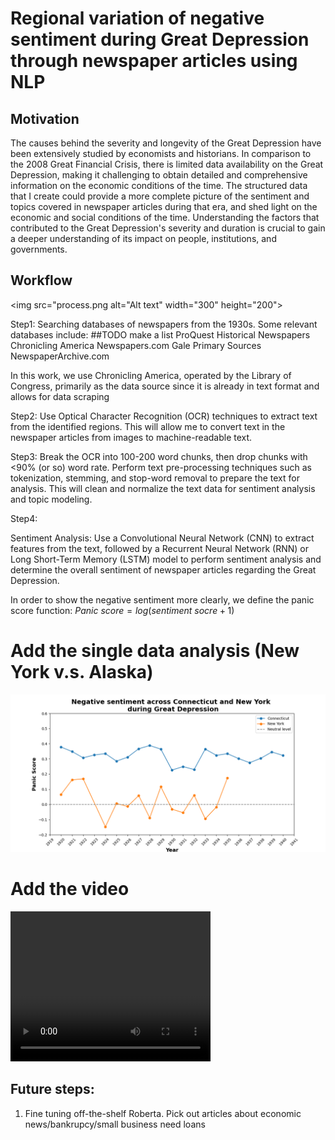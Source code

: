 # Regional variation of negative sentiment during Great Depression through newspaper articles using NLP

## Motivation
The causes behind the severity and longevity of the Great Depression have been extensively studied by economists and historians. In comparison to the 2008 Great Financial Crisis, there is limited data availability on the Great Depression, making it challenging to obtain detailed and comprehensive information on the economic conditions of the time. The structured data that I create could provide a more complete picture of the sentiment and topics covered in newspaper articles during that era, and shed light on the economic and social conditions of the time. Understanding the factors that contributed to the Great Depression's severity and duration is crucial to gain a deeper understanding of its impact on people, institutions, and governments.


## Workflow

<img src="process.png alt="Alt text" width="300" height="200">


Step1: Searching databases of newspapers from the 1930s. Some relevant databases include:
##TODO make a list
ProQuest Historical Newspapers
Chronicling America
Newspapers.com
Gale Primary Sources
NewspaperArchive.com

In this work, we use Chronicling America, operated by the Library of Congress, primarily as the data source since it is already in text format and allows for data scraping

Step2: Use Optical Character Recognition (OCR) techniques to extract text from the identified regions. This will allow me to convert text in the newspaper articles from images to machine-readable text.

Step3:  Break the OCR into 100-200 word chunks, then drop chunks with <90% (or so) word rate. Perform text pre-processing techniques such as tokenization, stemming, and stop-word removal to prepare the text for analysis. This will clean and normalize the text data for sentiment analysis and topic modeling.

Step4: 


Sentiment Analysis: Use a Convolutional Neural Network (CNN) to extract features from the text, followed by a Recurrent Neural Network (RNN) or Long Short-Term Memory (LSTM) model to perform sentiment analysis and determine the overall sentiment of newspaper articles regarding the Great Depression.


In order to show the negative sentiment more clearly, we define the panic score function:
$Panic \ score = log(sentiment \  socre + 1)$

# Add the single data analysis (New York v.s. Alaska)

![ABC image](Comparison.png)


# Add the video

<video src="heatmap_evolution_597.mp4" width="320" height="240" controls>
</video>


## Future steps:
1. Fine tuning off-the-shelf Roberta. Pick out articles about economic news/bankrupcy/small business need loans
